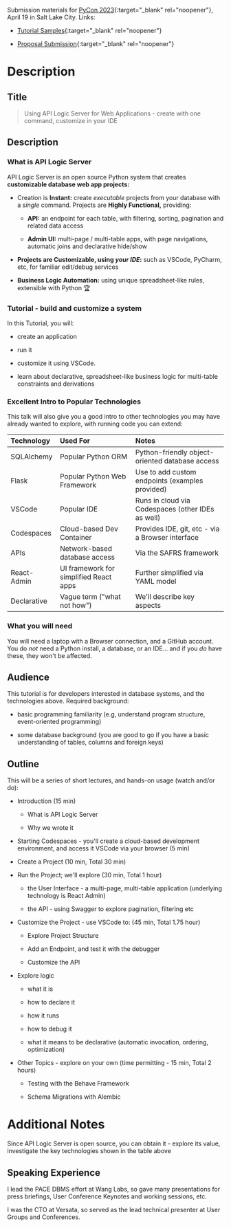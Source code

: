 Submission materials for [PyCon 2023](https://us.pycon.org/2023/speaking/talks/){:target="_blank" rel="noopener"}, April 19 in Salt Lake City.  Links:

* [Tutorial Samples](https://us.pycon.org/2023/speaking/tutorials/samples/){:target="_blank" rel="noopener"}

* [Proposal Submission](https://pretalx.com/pyconus2023/submit/H2DMVf/info/){:target="_blank" rel="noopener"}

# Description

## Title

  > Using API Logic Server for Web Applications - create with one command, customize in your IDE

## Description

### What is API Logic Server

API Logic Server is an open source Python system that creates __customizable database web app projects:__

* Creation is __Instant:__ create _executable_ projects from your database with a _single_ command.  Projects are __Highly Functional,__ providing:

    * __API:__ an endpoint for each table, with filtering, sorting, pagination and related data access

    * __Admin UI:__ multi-page / multi-table apps, with page navigations, automatic joins and declarative hide/show

* __Projects are Customizable, using _your IDE_:__ such as VSCode, PyCharm, etc, for familiar edit/debug services

* __Business Logic Automation:__ using unique spreadsheet-like rules, extensible with Python :trophy:

### Tutorial - build and customize a system

In this Tutorial, you will:

* create an application

* run it

* customize it using VSCode.

* learn about declarative, spreadsheet-like business logic for multi-table constraints and derivations

### Excellent Intro to Popular Technologies

This talk will also give you a good intro to other technologies you may have already wanted to explore, with running code you can extend:

| Technology  | Used For    | Notes   |
:---------|:-----------|:------------|
| SQLAlchemy      | Popular Python ORM | Python-friendly object-oriented database access |
| Flask      | Popular Python Web Framework | Use to add custom endpoints (examples provided) |
| VSCode     | Popular IDE | Runs in cloud via Codespaces (other IDEs as well) |
| Codespaces    | Cloud-based Dev Container | Provides IDE, git, etc - via a Browser interface|
| APIs   | Network-based database access | Via the SAFRS framework |
| React-Admin | UI framework for simplified React apps | Further simplified via YAML model |
| Declarative | Vague term ("what not how") | We'll describe key aspects |

### What you will need

You will need a laptop with a Browser connection, and a GitHub account.  You do *not* need a Python install, a database, or an IDE... and if you *do* have these, they won't be affected.

## Audience

This tutorial is for developers interested in database systems, and the technologies above.  Required background:

* basic programming familiarity (e.g, understand program structure, event-oriented programming)

* some database background (you are good to go if you have a basic understanding of tables, columns and foreign keys)


## Outline

This will be a series of short lectures, and hands-on usage (watch and/or do):

* Introduction (15 min)

    * What is API Logic Server

    * Why we wrote it

* Starting Codespaces - you'll create a cloud-based development environment, and access it VSCode via your browser (5 min)

* Create a Project (10 min, Total 30 min)

* Run the Project; we'll explore (30 min, Total 1 hour)

    * the User Interface - a multi-page, multi-table application (underlying technology is React Admin)

    * the API - using Swagger to explore pagination, filtering etc

* Customize the Project - use VSCode to: (45 min, Total 1.75 hour)

    * Explore Project Structure

    * Add an Endpoint, and test it with the debugger

    * Customize the API

* Explore logic

    * what it is
    
    * how to declare it
    
    * how it runs
    
    * how to debug it

    * what it means to be declarative (automatic invocation, ordering, optimization)

* Other Topics - explore on your own (time permitting - 15 min, Total 2 hours)

    * Testing with the Behave Framework

    * Schema Migrations with Alembic

# Additional Notes

Since API Logic Server is open source, you can obtain it - explore its value, investigate the key technologies shown in the table above

## Speaking Experience

I lead the PACE DBMS effort at Wang Labs, so gave many presentations for press briefings, User Conference Keynotes and working sessions, etc.

I was the CTO at Versata, so served as the lead technical presenter at User Groups and Conferences.
